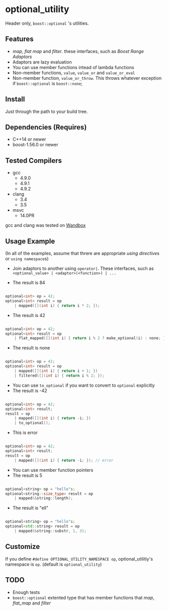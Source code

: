 # optional_utility

Header only, `boost::optional` 's utilities.

## Features

 * *map*, *flat map* and *filter*. these interfaces, such as *Boost Range Adaptors*
 * Adaptors are lazy evaluation
 * You can use member functions intead of lambda functions
 * Non-member functions, `value`, `value_or` and `value_or_eval`
 * Non-member function, `value_or_throw`. This throws whatever exception if `boost::optional` is `boost::none`;

## Install

Just through the path to your build tree.

## Dependencies (Requires)

 * C++14 or newer
 * boost-1.56.0 or newer

## Tested Compilers

 * gcc
   - 4.9.0
   - 4.9.1
   - 4.9.2
 * clang
   - 3.4
   - 3.5
 * msvc
   - 14.0PR

gcc and clang was tested on [Wandbox](http://melpon.org/wandbox/)

## Usage Example

(In all of the examples, assume that threre are appropriate *using directive*s or `using namespace`s)

 * Join adaptors to another using `operator|`. These interfaces, such as `<optional_value> | <adaptor>(<function>) | ...`

 * The result is 84

```cpp

optional<int> op = 42;
optional<int> result = op
    | mapped([](int i) { return i * 2; });

```

 * The result is 42

```cpp

optional<int> op = 42;
optional<int> result = op
    | flat_mapped([](int i) { return i % 2 ? make_optional(i) : none; });

```

 * The result is none

```cpp

optional<int> op = 42;
optional<int> result = op
    | mapped([](int i) { return i + 1; })
    | filtered([](int i) { return i % 2; });

```

 * You can use `to_optional` if you want to convert to `optional` explicitly
 * The result is -42

``` cpp

optional<int> op = 42;
optional<int> result;
result = op
    | mapped([](int i) { return -i; })
    | to_optional();

```

 * This is error

```cpp

optional<int> op = 42;
optional<int> result;
result = op
    | mapped([](int i) { return -i; }); // error

```

 * You can use member function pointers
 * The result is 5

```cpp

optional<string> op = "hello"s;
optional<string::size_type> result = op
    | mapped(&string::length);

```

 * The result is "ell"

```cpp

optional<string> op = "hello"s;
optional<std::string> result = op
    | mapped(&string::substr, 1, 3);

```
## Customize

If you define `#define OPTIONAL_UTILITY_NAMESPACE op`, optional_utilitiy's namespace is `op`. (default is `optional_utility`)

## TODO

 * Enough tests
 * `boost::optional` extented type that has member functions that *map*, *flat_map* and *filter*